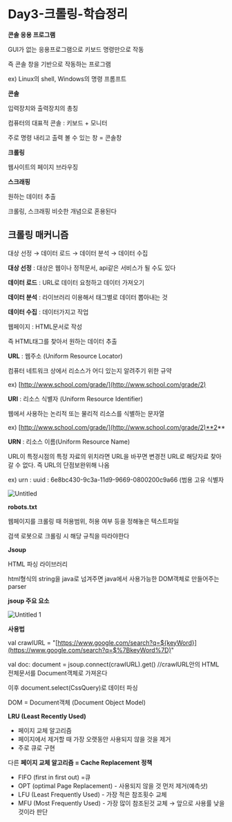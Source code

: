 # Day3-크롤링-학습정리

**콘솔 응용 프로그램**

GUI가 없는 응용프로그램으로 키보드 명령만으로 작동

즉 콘솔 창을 기반으로 작동하는 프로그램

ex) Linux의 shell, Windows의 명령 프롬프트

**콘솔**

입력장치와 출력장치의 총칭

컴퓨터의 대표적 콘솔 : 키보드 + 모니터

주로 명령 내리고 출력 볼 수 있는 창 = 콘솔창

**크롤링**

웹사이트의 페이지 브라우징

**스크래핑**

원하는 데이터 추출

크롤링, 스크래핑 비슷한 개념으로 혼용된다

## **크롤링 매커니즘**

대상 선정 → 데이터 로드 → 데이터 분석 → 데이터 수집

**대상 선정** : 대상은 웹이나 정적문서, api같은 서비스가 될 수도 있다

**데이터 로드** : URL로 데이터 요청하고 데이터 가져오기

**데이터 분석** : 라이브러리 이용해서 태그별로 데이터 뽑아내는 것

**데이터 수집** : 데이터가지고 작업

웹페이지 : HTML문서로 작성

즉 HTML태그를 찾아서 원하는 데이터 추출

**URL** : 웹주소 (Uniform Resource Locator)

컴퓨터 네트워크 상에서 리소스가 어디 있는지 알려주기 위한 규약

ex) [http://www.school.com/grade/](http://www.school.com/grade/2)

**URI** : 리소스 식별자 (Uniform Resource Identifier)

웹에서 사용하는 논리적 또는 물리적 리소스를 식별하는 문자열

ex) [http://www.school.com/grade/](http://www.school.com/grade/2)**2**

**URN** : 리소스 이름(Uniform Resource Name)

URL이 특정시점의 특정 자료의 위치라면 URL을 바꾸면 변경전 URL로 해당자료 찾아갈 수 없다. 즉 URL의 단점보완위해 나옴

ex) urn : uuid : 6e8bc430-9c3a-11d9-9669-0800200c9a66 (범용 고유 식별자

![Untitled](https://user-images.githubusercontent.com/52225690/126525900-b9ec2c93-5ad9-43cf-9b7a-89edb20abecb.png)

**robots.txt**

웹페이지를 크롤링 때 허용범위, 허용 여부 등을 정해놓은 텍스트파일

검색 로봇으로 크롤링 시 해당 규칙을 따라야한다

 

**Jsoup**

HTML 파싱 라이브러리

html형식의 string을 java로 넘겨주면 java에서 사용가능한 DOM객체로 만들어주는 parser

**jsoup 주요 요소**

![Untitled 1](https://user-images.githubusercontent.com/52225690/126525896-63487549-6946-4acb-9d13-95f553528d2f.png)

**사용법**

val crawlURL = "[https://www.google.com/search?q=${keyWord}](https://www.google.com/search?q=$%7BkeyWord%7D)"

val doc: document = jsoup.connect(crawlURL).get()  //crawlURL안의 HTML 전체문서를 Document객체로  가져온다

이후 document.select(CssQuery)로 데이터 파싱

DOM = Document객체 (Document Object Model)

  

**LRU (Least Recently Used)**

- 페이지 교체 알고리즘
- 페이지에서 제거할 때 가장 오랫동안 사용되지 않을 것을 제거
- 주로 큐로 구현

다른 **페이지 교체 알고리즘 = Cache Replacement 정책**

- FIFO (first in first out) =큐
- OPT (optimal Page Replacement) - 사용되지 않을 것 먼저 제거(예측샷)
- LFU (Least Frequently Used) - 가장 적은 참조횟수 교체
- MFU (Most Frequently Used) - 가장 많이 참조된것 교체 → 앞으로 사용률 낮을것이라 판단
